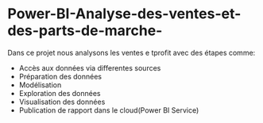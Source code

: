 # Power-BI-Analyse-des-ventes-et-des-parts-de-marche-


Dans ce projet nous analysons les ventes e tprofit avec des étapes comme:
+ Accès aux données via differentes sources
+ Préparation des données
+ Modélisation
+ Exploration des données
+ Visualisation des données
+ Publication de rapport dans le cloud(Power BI Service)
  
